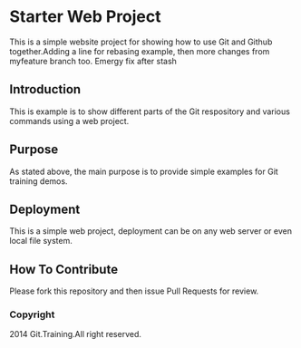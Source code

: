 # Starter Web Project

This is a simple website project for
showing how to use Git and Github together.Adding a line for rebasing example, then more changes from myfeature branch too.
Emergy fix after stash
## Introduction

This is example is to show different parts
of the Git respository and various commands
using a web project.

## Purpose

As stated above, the main purpose is to 
provide simple examples for Git training
demos.


## Deployment

This is a simple web project, deployment
can be on any web server or even local
file system.

## How To Contribute

Please fork this repository and then issue Pull Requests for review.

### Copyright

2014 Git.Training.All right reserved.
